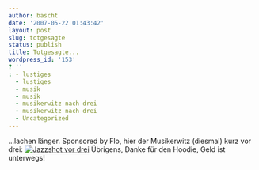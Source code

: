 ```yaml
---
author: bascht
date: '2007-05-22 01:43:42'
layout: post
slug: totgesagte
status: publish
title: Totgesagte...
wordpress_id: '153'
? ''
: - lustiges
  - lustiges
  - musik
  - musik
  - musikerwitz nach drei
  - musikerwitz nach drei
  - Uncategorized
---
```


...lachen länger. Sponsored by Flo, hier der Musikerwitz (diesmal)
kurz vor drei:
[![Jazzshot vor drei](http://www.bascht.com/uploads/2007/05/jazzzshot.jpg)](http://www.bascht.com/2007/05/22/totgesagte/jazzshot-vor-drei/ "Jazzshot vor drei")
Übrigens, Danke für den Hoodie, Geld ist unterwegs!


